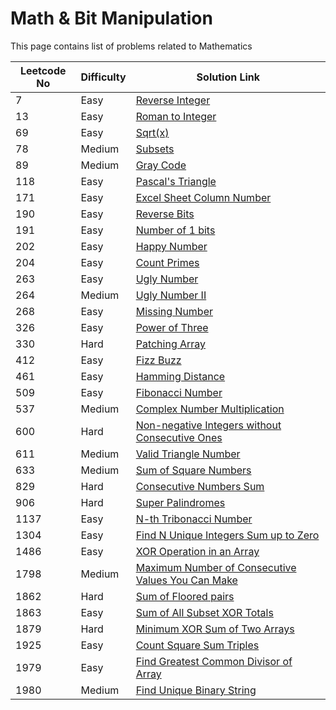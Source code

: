 # Math & Bit Manipulation

This page contains list of problems related to Mathematics

| Leetcode No | Difficulty | Solution Link                                                                                                                                                             |
| ----------- | ---------- | ------------------------------------------------------------------------------------------------------------------------------------------------------------------------- |
| 7           | Easy       | [Reverse Integer](../difficulty-based-problem-index/leetcode-easy/leetcode-7-reverse-integer.md)                                                                          |
| 13          | Easy       | [Roman to Integer](../difficulty-based-problem-index/leetcode-easy/leetcode-13-roman-to-integer.md)                                                                       |
| 69          | Easy       | [Sqrt(x)](../difficulty-based-problem-index/leetcode-easy/leetcode-69-sqrt-x.md)                                                                                          |
| 78          | Medium     | [Subsets](../difficulty-based-problem-index/leetcode-medium/leetcode-78-subsets.md)                                                                                       |
| 89          | Medium     | [Gray Code](../difficulty-based-problem-index/leetcode-medium/leetcode-89-gray-code.md)                                                                                   |
| 118         | Easy       | [Pascal's Triangle](../difficulty-based-problem-index/leetcode-easy/leetcode-118-pascals-triangle.md)                                                                     |
| 171         | Easy       | [Excel Sheet Column Number](../difficulty-based-problem-index/leetcode-easy/leetcode-171-excel-sheet-column-number.md)                                                    |
| 190         | Easy       | [Reverse Bits](../difficulty-based-problem-index/leetcode-easy/leetcode-190-reverse-bits.md)                                                                              |
| 191         | Easy       | [Number of 1 bits](../difficulty-based-problem-index/leetcode-easy/leetcode-191-number-of-1-bits.md)                                                                      |
| 202         | Easy       | [Happy Number](../difficulty-based-problem-index/leetcode-easy/leetcode-202-happy-number.md)                                                                              |
| 204         | Easy       | [Count Primes](../difficulty-based-problem-index/leetcode-easy/leetcode-204-count-primes.md)                                                                              |
| 263         | Easy       | [Ugly Number](../difficulty-based-problem-index/leetcode-easy/leetcode-204-count-primes.md)                                                                               |
| 264         | Medium     | [Ugly Number II](../difficulty-based-problem-index/leetcode-medium/leetcode-264-ugly-number-ii.md)                                                                        |
| 268         | Easy       | [Missing Number](../difficulty-based-problem-index/leetcode-easy/leetcode-268-missing-number.md)                                                                          |
| 326         | Easy       | [Power of Three](../difficulty-based-problem-index/leetcode-easy/leetcode-326-power-of-three.md)                                                                          |
| 330         | Hard       | [Patching Array](../difficulty-based-problem-index/leetcode-hard/leetcode-330-patching-array.md)                                                                          |
| 412         | Easy       | [Fizz Buzz](../difficulty-based-problem-index/leetcode-easy/leetcode-412-fizz-buzz.md)                                                                                    |
| 461         | Easy       | [Hamming Distance](../difficulty-based-problem-index/leetcode-easy/leetcode-461-hamming-distance.md)                                                                      |
| 509         | Easy       | [Fibonacci Number](../difficulty-based-problem-index/leetcode-easy/leetcode-509-fibonacci-number.md)                                                                      |
| 537         | Medium     | [Complex Number Multiplication](../difficulty-based-problem-index/leetcode-medium/leetcode-537-complex-number-multiplication.md)                                          |
| 600         | Hard       | [Non-negative Integers without Consecutive Ones](../difficulty-based-problem-index/leetcode-hard/leetcode-600-non-negative-integers-without-consecutive-ones.md)          |
| 611         | Medium     | [Valid Triangle Number](../difficulty-based-problem-index/leetcode-medium/leetcode-611-valid-triangle-number.md)                                                          |
| 633         | Medium     | [Sum of Square Numbers](../difficulty-based-problem-index/leetcode-medium/leetcode-633-sum-of-square-numbers.md)                                                          |
| 829         | Hard       | [Consecutive Numbers Sum](../difficulty-based-problem-index/leetcode-hard/leetcode-829-consecutive-numbers-sum.md)                                                        |
| 906         | Hard       | [Super Palindromes](../difficulty-based-problem-index/leetcode-hard/leetcode-906-super-palindromes.md)                                                                    |
| 1137        | Easy       | [N-th Tribonacci Number](../difficulty-based-problem-index/leetcode-easy/leetcode-1137-n-th-tribonacci-number.md)                                                         |
| 1304        | Easy       | [Find N Unique Integers Sum up to Zero](../difficulty-based-problem-index/leetcode-easy/leetcode-1304-find-n-unique-integers-sum-up-to-zero.md)                           |
| 1486        | Easy       | [XOR Operation in an Array](../difficulty-based-problem-index/leetcode-easy/leetcode-1486-xor-operation-in-an-array.md)                                                   |
| 1798        | Medium     | [Maximum Number of Consecutive Values You Can Make](../difficulty-based-problem-index/leetcode-medium/leetcode-1798-maximum-number-of-consecutive-values-you-can-make.md) |
| 1862        | Hard       | [Sum of Floored pairs](../difficulty-based-problem-index/leetcode-hard/leetcode-1862-sum-of-floored-pairs.md)                                                             |
| 1863        | Easy       | [Sum of All Subset XOR Totals](../difficulty-based-problem-index/leetcode-easy/leetcode-1863-sum-of-all-subset-xor-totals.md)                                             |
| 1879        | Hard       | [Minimum XOR Sum of Two Arrays](../difficulty-based-problem-index/leetcode-hard/leetcode-1879-minimum-xor-sum-of-two-arrays.md)                                           |
| 1925        | Easy       | [Count Square Sum Triples](../difficulty-based-problem-index/leetcode-easy/leetcode-1925-count-square-sum-triples.md)                                                     |
| 1979        | Easy       | [Find Greatest Common Divisor of Array](../difficulty-based-problem-index/leetcode-easy/leetcode-1979-find-greatest-common-divisor-of-array.md)                           |
| 1980        | Medium     | [Find Unique Binary String](../difficulty-based-problem-index/leetcode-medium/leetcode-1980-find-unique-binary-string.md)                                                 |



